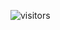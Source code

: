 ![visitors](https://visitor-badge.glitch.me/badge?page_id=BSTluo.readmePage&left_color=green&right_color=red)
